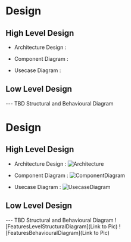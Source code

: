 # Design

## High Level Design 
* Architecture Design :

* Component Diagram :


* Usecase Diagram :


## Low Level Design 

--- TBD Structural and Behavioural Diagram
# Design

## High Level Design 
* Architecture Design :
![Architecture](https://github.com/Saijoshitha/LnT_Mini_Project/blob/main/2_Design/hld_1.png)
* Component Diagram :
![ComponentDiagram](https://github.com/Saijoshitha/LnT_Mini_Project/blob/main/2_Design/COMPONENT.png)

* Usecase Diagram :
![UsecaseDiagram](https://github.com/Saijoshitha/LnT_Mini_Project/blob/main/2_Design/Usecase.jpg)

## Low Level Design 

--- TBD Structural and Behavioural Diagram
![FeaturesLevelStructuralDiagram](Link to Pic)
![FeaturesBehaviouralDiagram](Link to Pic)
